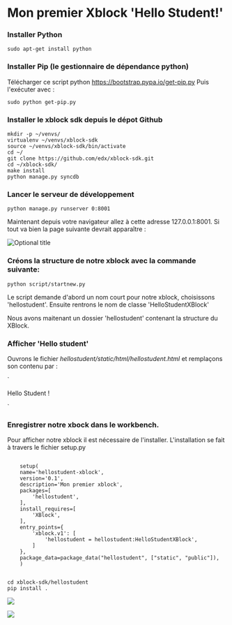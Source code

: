 # Mon premier Xblock 'Hello Student!'

### Installer Python

    sudo apt-get install python

### Installer Pip (le gestionnaire de dépendance python)
 Télécharger ce script python https://bootstrap.pypa.io/get-pip.py
 Puis l'exécuter avec :
 
    sudo python get-pip.py

### Installer le xblock sdk depuis le dépot Github

    mkdir -p ~/venvs/
    virtualenv ~/venvs/xblock-sdk
    source ~/venvs/xblock-sdk/bin/activate
    cd ~/
    git clone https://github.com/edx/xblock-sdk.git
    cd ~/xblock-sdk/
    make install
    python manage.py syncdb


### Lancer le serveur de développement

    python manage.py runserver 0:8001

Maintenant depuis votre navigateur allez à cette adresse 127.0.0.1:8001.
Si tout va bien la page suivante devrait apparaître :

![](http://opencraft.com/doc/edx/xblock/_images/workbench_home.png "Optional title")

### Créons la structure de notre xblock avec la commande suivante:

	python script/startnew.py

Le script demande d'abord un nom court pour notre xblock, choisissons 'hellostudent'.
Ensuite rentrons le nom de classe 'HelloStudentXBlock'

Nous avons maitenant un dossier 'hellostudent' contenant la structure du XBlock.

### Afficher 'Hello student'

Ouvrons le fichier *hellostudent/static/html/hellostudent.html* et remplaçons son contenu par :

`<div class="hellostudent_block">
    <p>
        Hello Student !
    </p>
</div>
`

### Enregistrer notre xbock dans le workbench.

Pour afficher notre xblock il est nécessaire de l'installer.
L'installation se fait à travers le fichier setup.py

<pre><code>
	setup(
    name='hellostudent-xblock',
    version='0.1',
    description='Mon premier xblock',
    packages=[
        'hellostudent',
    ],
    install_requires=[
        'XBlock',
    ],
    entry_points={
        'xblock.v1': [
            'hellostudent = hellostudent:HelloStudentXBlock',
        ]
    },
    package_data=package_data("hellostudent", ["static", "public"]),
	)
	</code></pre>
	
	cd xblock-sdk/hellostudent
	pip install .

![](https://github.com/openfun/hackathon/blob/jpaille-xblock-doc/themes/static/indexsdk.png?raw=true)

![](https://github.com/openfun/hackathon/blob/jpaille-xblock-doc/themes/static/hellodk1.png?raw=true)

